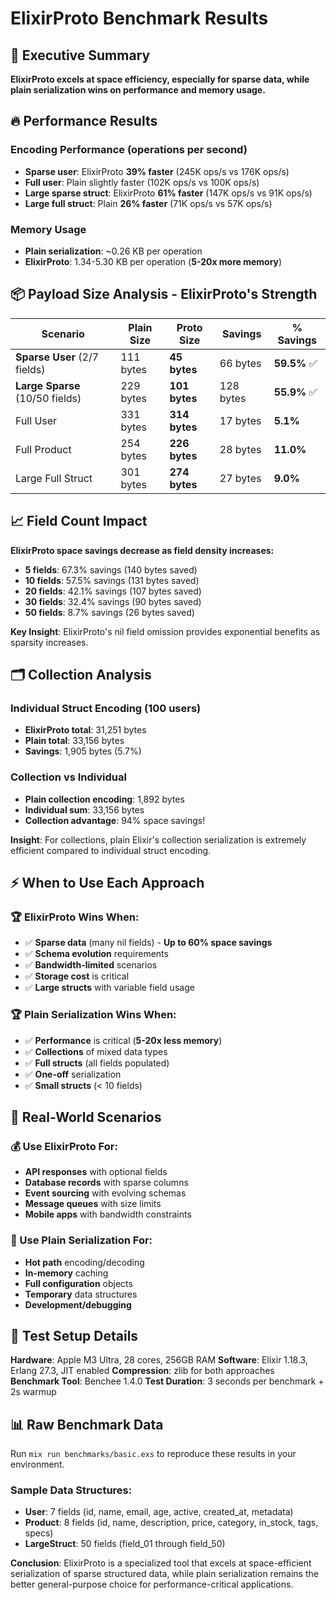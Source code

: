 # ElixirProto Benchmark Results

## 🎯 Executive Summary

**ElixirProto excels at space efficiency, especially for sparse data, while plain serialization wins on performance and memory usage.**

## 🔥 Performance Results

### Encoding Performance (operations per second)
- **Sparse user**: ElixirProto **39% faster** (245K ops/s vs 176K ops/s)
- **Full user**: Plain slightly faster (102K ops/s vs 100K ops/s)
- **Large sparse struct**: ElixirProto **61% faster** (147K ops/s vs 91K ops/s)
- **Large full struct**: Plain **26% faster** (71K ops/s vs 57K ops/s)

### Memory Usage
- **Plain serialization**: ~0.26 KB per operation
- **ElixirProto**: 1.34-5.30 KB per operation (**5-20x more memory**)

## 📦 Payload Size Analysis - ElixirProto's Strength

| Scenario | Plain Size | Proto Size | Savings | % Savings |
|----------|------------|------------|---------|-----------|
| **Sparse User** (2/7 fields) | 111 bytes | **45 bytes** | 66 bytes | **59.5%** ✅ |
| **Large Sparse** (10/50 fields) | 229 bytes | **101 bytes** | 128 bytes | **55.9%** ✅ |
| Full User | 331 bytes | **314 bytes** | 17 bytes | **5.1%** |
| Full Product | 254 bytes | **226 bytes** | 28 bytes | **11.0%** |
| Large Full Struct | 301 bytes | **274 bytes** | 27 bytes | **9.0%** |

## 📈 Field Count Impact

**ElixirProto space savings decrease as field density increases:**

- **5 fields**: 67.3% savings (140 bytes saved)
- **10 fields**: 57.5% savings (131 bytes saved)
- **20 fields**: 42.1% savings (107 bytes saved)
- **30 fields**: 32.4% savings (90 bytes saved)
- **50 fields**: 8.7% savings (26 bytes saved)

**Key Insight**: ElixirProto's nil field omission provides exponential benefits as sparsity increases.

## 🗂️ Collection Analysis

### Individual Struct Encoding (100 users)
- **ElixirProto total**: 31,251 bytes
- **Plain total**: 33,156 bytes
- **Savings**: 1,905 bytes (5.7%)

### Collection vs Individual
- **Plain collection encoding**: 1,892 bytes
- **Individual sum**: 33,156 bytes
- **Collection advantage**: 94% space savings!

**Insight**: For collections, plain Elixir's collection serialization is extremely efficient compared to individual struct encoding.

## ⚡ When to Use Each Approach

### 🏆 ElixirProto Wins When:
- ✅ **Sparse data** (many nil fields) - **Up to 60% space savings**
- ✅ **Schema evolution** requirements
- ✅ **Bandwidth-limited** scenarios
- ✅ **Storage cost** is critical
- ✅ **Large structs** with variable field usage

### 🏆 Plain Serialization Wins When:
- ✅ **Performance** is critical (**5-20x less memory**)
- ✅ **Collections** of mixed data types
- ✅ **Full structs** (all fields populated)
- ✅ **One-off** serialization
- ✅ **Small structs** (< 10 fields)

## 🎯 Real-World Scenarios

### 💰 Use ElixirProto For:
- **API responses** with optional fields
- **Database records** with sparse columns
- **Event sourcing** with evolving schemas
- **Message queues** with size limits
- **Mobile apps** with bandwidth constraints

### 💨 Use Plain Serialization For:
- **Hot path** encoding/decoding
- **In-memory** caching
- **Full configuration** objects
- **Temporary** data structures
- **Development/debugging**

## 🧪 Test Setup Details

**Hardware**: Apple M3 Ultra, 28 cores, 256GB RAM
**Software**: Elixir 1.18.3, Erlang 27.3, JIT enabled
**Compression**: zlib for both approaches
**Benchmark Tool**: Benchee 1.4.0
**Test Duration**: 3 seconds per benchmark + 2s warmup

## 📊 Raw Benchmark Data

Run `mix run benchmarks/basic.exs` to reproduce these results in your environment.

### Sample Data Structures:
- **User**: 7 fields (id, name, email, age, active, created_at, metadata)
- **Product**: 8 fields (id, name, description, price, category, in_stock, tags, specs)
- **LargeStruct**: 50 fields (field_01 through field_50)

**Conclusion**: ElixirProto is a specialized tool that excels at space-efficient serialization of sparse structured data, while plain serialization remains the better general-purpose choice for performance-critical applications.